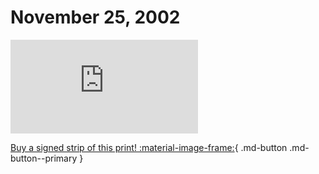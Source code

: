 # November 25, 2002

![](https://www.achewood.com/comic.php?date=11252002)

[Buy a signed strip of this print! :material-image-frame:](https://achewood-holiday-pop-up.myshopify.com/products/strip#11252002){ .md-button .md-button--primary }
